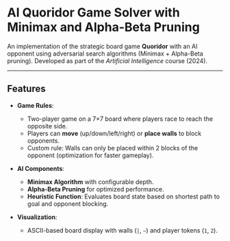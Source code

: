 # AI Quoridor Game Solver with Minimax and Alpha-Beta Pruning

An implementation of the strategic board game **Quoridor** with an AI opponent using adversarial search algorithms (Minimax + Alpha-Beta pruning). Developed as part of the *Artificial Intelligence* course (2024).

---

## Features
- **Game Rules**:  
  - Two-player game on a 7×7 board where players race to reach the opposite side.  
  - Players can **move** (up/down/left/right) or **place walls** to block opponents.  
  - Custom rule: Walls can only be placed within 2 blocks of the opponent (optimization for faster gameplay).  

- **AI Components**:  
  - **Minimax Algorithm** with configurable depth.  
  - **Alpha-Beta Pruning** for optimized performance.  
  - **Heuristic Function**: Evaluates board state based on shortest path to goal and opponent blocking.  

- **Visualization**:  
  - ASCII-based board display with walls (`|`, `—`) and player tokens (`1`, `2`).  
